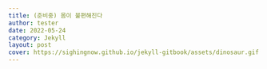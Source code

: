 ```yaml
---
title: (준비중) 몸이 불편해진다
author: tester
date: 2022-05-24
category: Jekyll
layout: post
cover: https://sighingnow.github.io/jekyll-gitbook/assets/dinosaur.gif
---
```



